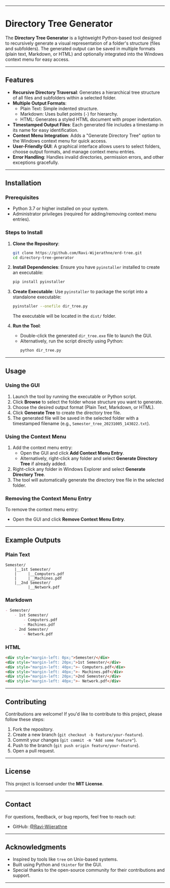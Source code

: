 
---

# Directory Tree Generator

The **Directory Tree Generator** is a lightweight Python-based tool designed to recursively generate a visual representation of a folder's structure (files and subfolders). The generated output can be saved in multiple formats (plain text, Markdown, or HTML) and optionally integrated into the Windows context menu for easy access.

---

## Features

- **Recursive Directory Traversal**: Generates a hierarchical tree structure of all files and subfolders within a selected folder.
- **Multiple Output Formats**:
  - Plain Text: Simple indented structure.
  - Markdown: Uses bullet points (`-`) for hierarchy.
  - HTML: Generates a styled HTML document with proper indentation.
- **Timestamped Output Files**: Each generated file includes a timestamp in its name for easy identification.
- **Context Menu Integration**: Adds a "Generate Directory Tree" option to the Windows context menu for quick access.
- **User-Friendly GUI**: A graphical interface allows users to select folders, choose output formats, and manage context menu entries.
- **Error Handling**: Handles invalid directories, permission errors, and other exceptions gracefully.

---

## Installation

### Prerequisites
- Python 3.7 or higher installed on your system.
- Administrator privileges (required for adding/removing context menu entries).

### Steps to Install

1. **Clone the Repository**:
   ```bash
   git clone https://github.com/Ravi-Wijerathne/erd-tree.git
   cd directory-tree-generator
   ```

2. **Install Dependencies**:
   Ensure you have `pyinstaller` installed to create an executable:
   ```bash
   pip install pyinstaller
   ```

3. **Create Executable**:
   Use `pyinstaller` to package the script into a standalone executable:
   ```bash
   pyinstaller --onefile dir_tree.py
   ```
   The executable will be located in the `dist/` folder.

4. **Run the Tool**:
   - Double-click the generated `dir_tree.exe` file to launch the GUI.
   - Alternatively, run the script directly using Python:
     ```bash
     python dir_tree.py
     ```

---

## Usage

### Using the GUI
1. Launch the tool by running the executable or Python script.
2. Click **Browse** to select the folder whose structure you want to generate.
3. Choose the desired output format (Plain Text, Markdown, or HTML).
4. Click **Generate Tree** to create the directory tree file.
5. The generated file will be saved in the selected folder with a timestamped filename (e.g., `Semester_tree_20231005_143022.txt`).

### Using the Context Menu
1. Add the context menu entry:
   - Open the GUI and click **Add Context Menu Entry**.
   - Alternatively, right-click any folder and select **Generate Directory Tree** if already added.
2. Right-click any folder in Windows Explorer and select **Generate Directory Tree**.
3. The tool will automatically generate the directory tree file in the selected folder.

### Removing the Context Menu Entry
To remove the context menu entry:
- Open the GUI and click **Remove Context Menu Entry**.

---

## Example Outputs

### Plain Text
```
Semester/
    |__1st Semester/
    |     |__Computers.pdf
    |     |__Machines.pdf
    |__2nd Semester/
          |__Network.pdf
```

### Markdown
```markdown
- Semester/
    - 1st Semester/
        - Computers.pdf
        - Machines.pdf
    - 2nd Semester/
        - Network.pdf
```

### HTML
```html
<div style="margin-left: 0px;">Semester/</div>
<div style="margin-left: 20px;">1st Semester/</div>
<div style="margin-left: 40px;">- Computers.pdf</div>
<div style="margin-left: 40px;">- Machines.pdf</div>
<div style="margin-left: 20px;">2nd Semester/</div>
<div style="margin-left: 40px;">- Network.pdf</div>
```

---

## Contributing

Contributions are welcome! If you'd like to contribute to this project, please follow these steps:
1. Fork the repository.
2. Create a new branch (`git checkout -b feature/your-feature`).
3. Commit your changes (`git commit -m "Add some feature"`).
4. Push to the branch (`git push origin feature/your-feature`).
5. Open a pull request.

---

## License

This project is licensed under the **MIT License**.

---

## Contact

For questions, feedback, or bug reports, feel free to reach out:

- GitHub: [@Ravi-Wijerathne](https://github.com/Ravi-Wijerathne)

---

## Acknowledgments

- Inspired by tools like `tree` on Unix-based systems.
- Built using Python and `tkinter` for the GUI.
- Special thanks to the open-source community for their contributions and support.

---
